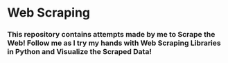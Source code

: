 # Web Scraping

### This repository contains attempts made by me to Scrape the Web! Follow me as I try my hands with Web Scraping Libraries in Python and Visualize the Scraped Data!
